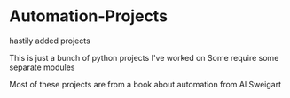 # Automation-Projects
hastily added projects


This is just a bunch of python projects I've worked on
Some require some separate modules

Most of these projects are from a book about automation from Al Sweigart
